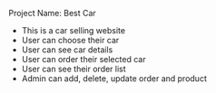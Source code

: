 Project Name: Best Car

- This is a car selling website
- User can choose their car
- User can see car details
- User can order their selected car
- User can see their order list
- Admin can add, delete, update order and product
